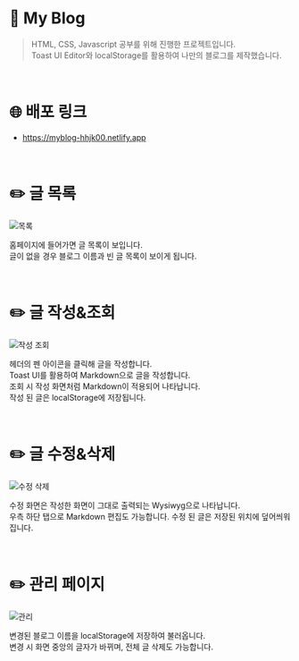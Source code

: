# 📝 My Blog
> HTML, CSS, Javascript 공부를 위해 진행한 프로젝트입니다. <br>
Toast UI Editor와 localStorage를 활용하여 나만의 블로그를 제작했습니다. <br>

<br>

# 🌐 배포 링크
- https://myblog-hhjk00.netlify.app

<br>

# ✏️ 글 목록
![목록](https://user-images.githubusercontent.com/97223653/212445773-c12d8052-e5ad-48d2-baa8-5c06495c24cd.gif)

홈페이지에 들어가면 글 목록이 보입니다. <br>
글이 없을 경우 블로그 이름과 빈 글 목록이 보이게 됩니다.

<br>

# ✏️ 글 작성&조회
![작성 조회](https://user-images.githubusercontent.com/97223653/212445778-e7281eb0-ea19-4a69-9ad8-38e4355f1a2d.gif)

헤더의 펜 아이콘을 클릭해 글을 작성합니다. <br>
Toast UI를 활용하여 Markdown으로 글을 작성합니다. <br>
조회 시 작성 화면처럼 Markdown이 적용되어 나타납니다. <br>
작성 된 글은 localStorage에 저장됩니다.

<br>

# ✏️ 글 수정&삭제
![수정 삭제](https://user-images.githubusercontent.com/97223653/212445781-47346afa-89b2-4e13-b493-f68d41e20d18.gif)

수정 화면은 작성한 화면이 그대로 출력되는 Wysiwyg으로 나타납니다. <br>
우측 하단 탭으로 Markdown 편집도 가능합니다.
수정 된 글은 저장된 위치에 덮어씌워집니다.

<br>

# ✏️ 관리 페이지
![관리](https://user-images.githubusercontent.com/97223653/212445783-a235e82a-9b99-40cb-bcf7-261dc9fea62c.gif)

변경된 블로그 이름을 localStorage에 저장하여 불러옵니다. <br>
변경 시 화면 중앙의 글자가 바뀌며, 전체 글 삭제도 가능합니다.

